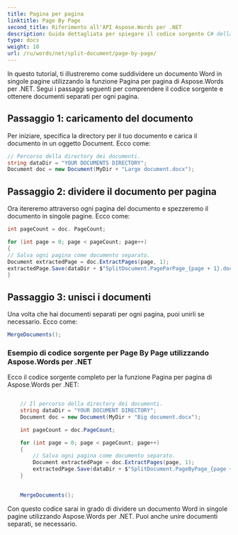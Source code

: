 ```yaml
---
title: Pagina per pagina
linktitle: Page By Page
second_title: Riferimento all'API Aspose.Words per .NET
description: Guida dettagliata per spiegare il codice sorgente C# della funzione Aspose.Words pagina per pagina per .NET
type: docs
weight: 10
url: /ru/words/net/split-document/page-by-page/
---
```


In questo tutorial, ti illustreremo come suddividere un documento Word in singole pagine utilizzando la funzione Pagina per pagina di Aspose.Words per .NET. Segui i passaggi seguenti per comprendere il codice sorgente e ottenere documenti separati per ogni pagina.

## Passaggio 1: caricamento del documento

Per iniziare, specifica la directory per il tuo documento e carica il documento in un oggetto Document. Ecco come:

```csharp
// Percorso della directory dei documenti.
string dataDir = "YOUR DOCUMENTS DIRECTORY";
Document doc = new Document(MyDir + "Large document.docx");
```

## Passaggio 2: dividere il documento per pagina

Ora itereremo attraverso ogni pagina del documento e spezzeremo il documento in singole pagine. Ecco come:

```csharp
int pageCount = doc. PageCount;

for (int page = 0; page < pageCount; page++)
{
// Salva ogni pagina come documento separato.
Document extractedPage = doc.ExtractPages(page, 1);
extractedPage.Save(dataDir + $"SplitDocument.PageParPage_{page + 1}.docx");
}
```

## Passaggio 3: unisci i documenti

Una volta che hai documenti separati per ogni pagina, puoi unirli se necessario. Ecco come:

```csharp
MergeDocuments();
```

### Esempio di codice sorgente per Page By Page utilizzando Aspose.Words per .NET

Ecco il codice sorgente completo per la funzione Pagina per pagina di Aspose.Words per .NET:

```csharp

	// Il percorso della directory dei documenti.
	string dataDir = "YOUR DOCUMENT DIRECTORY";
	Document doc = new Document(MyDir + "Big document.docx");

	int pageCount = doc.PageCount;

	for (int page = 0; page < pageCount; page++)
	{
		// Salva ogni pagina come documento separato.
		Document extractedPage = doc.ExtractPages(page, 1);
		extractedPage.Save(dataDir + $"SplitDocument.PageByPage_{page + 1}.docx");
	}
	

	MergeDocuments();

```

Con questo codice sarai in grado di dividere un documento Word in singole pagine utilizzando Aspose.Words per .NET. Puoi anche unire documenti separati, se necessario.

